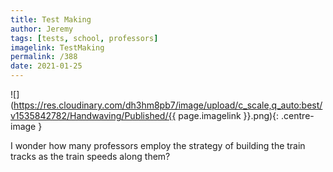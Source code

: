 ```yaml
---
title: Test Making
author: Jeremy
tags: [tests, school, professors]
imagelink: TestMaking
permalink: /388
date: 2021-01-25
---
```


![](https://res.cloudinary.com/dh3hm8pb7/image/upload/c_scale,q_auto:best/v1535842782/Handwaving/Published/{{ page.imagelink }}.png){: .centre-image }

I wonder how many professors employ the strategy of building the train tracks as the train speeds along them?
